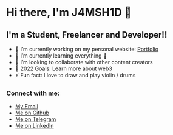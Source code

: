 # Hi there, I'm J4MSH1D 👋

## I'm a Student, Freelancer and Developer!!

- 🔭 I’m currently working on my personal website: [Portfolio](https://jamshid-abduqodirov.vercel.app/)
- 🌱 I’m currently learning everything 🤣
- 👯 I’m looking to collaborate with other content creators
- 🥅 2022 Goals: Learn more about web3
- ⚡ Fun fact: I love to draw and play violin / drums

### Connect with me:

- [My Email](jamshidabdukadirov01@gmail.com)
- [Me on Github](https://github.com/J4MSH1D)
- [Me on Telegram](https://t.me/jamshidabduqodirov)
- [Me on LinkedIn](https://www.linkedin.com/in/jamshid-abduqodirov-524748232/)
